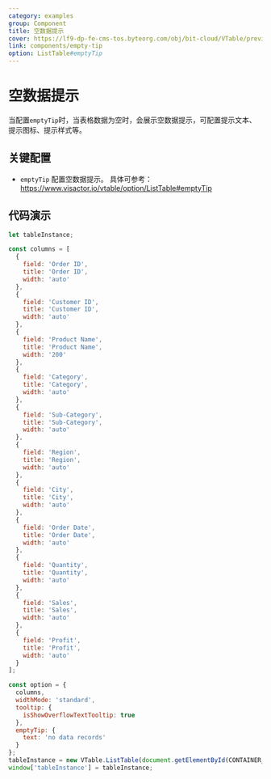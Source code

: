 ```yaml
---
category: examples
group: Component
title: 空数据提示
cover: https://lf9-dp-fe-cms-tos.byteorg.com/obj/bit-cloud/VTable/preview/empty-tip.png
link: components/empty-tip
option: ListTable#emptyTip
---
```


# 空数据提示

当配置`emptyTip`时，当表格数据为空时，会展示空数据提示，可配置提示文本、提示图标、提示样式等。

## 关键配置

- `emptyTip` 配置空数据提示。 具体可参考：https://www.visactor.io/vtable/option/ListTable#emptyTip

## 代码演示

```javascript livedemo template=vtable
let tableInstance;

const columns = [
  {
    field: 'Order ID',
    title: 'Order ID',
    width: 'auto'
  },
  {
    field: 'Customer ID',
    title: 'Customer ID',
    width: 'auto'
  },
  {
    field: 'Product Name',
    title: 'Product Name',
    width: '200'
  },
  {
    field: 'Category',
    title: 'Category',
    width: 'auto'
  },
  {
    field: 'Sub-Category',
    title: 'Sub-Category',
    width: 'auto'
  },
  {
    field: 'Region',
    title: 'Region',
    width: 'auto'
  },
  {
    field: 'City',
    title: 'City',
    width: 'auto'
  },
  {
    field: 'Order Date',
    title: 'Order Date',
    width: 'auto'
  },
  {
    field: 'Quantity',
    title: 'Quantity',
    width: 'auto'
  },
  {
    field: 'Sales',
    title: 'Sales',
    width: 'auto'
  },
  {
    field: 'Profit',
    title: 'Profit',
    width: 'auto'
  }
];

const option = {
  columns,
  widthMode: 'standard',
  tooltip: {
    isShowOverflowTextTooltip: true
  },
  emptyTip: {
    text: 'no data records'
  }
};
tableInstance = new VTable.ListTable(document.getElementById(CONTAINER_ID), option);
window['tableInstance'] = tableInstance;
```
